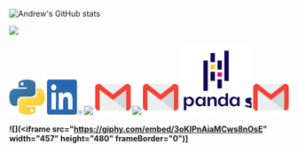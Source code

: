 <!-- ![Python](python.png) -->

![Andrew's GitHub stats](https://github-readme-stats-zeta-plum.vercel.app/api?username=Andrew2077&show_icons=true&theme=radical&hide=rs,issues,contribs)


![](https://github-readme-stats-zeta-plum.vercel.app/api?username=Andrew2077&theme=radical&hide=rs,issues,contribs&hide_border=false&include_all_commits=true&count_private=true&show_icons=true&)
<br/>

<!-- <img src="/Icons/numpy_logo_icon_168073.png" width="64" height="64" /> -->

[![](/Icons/python.png)](https://www.python.org)  <b>[![](/Icons/linkedin.png)](https://www.python.org) <b>
[![](/Icons/numpy_logo_icon_168073.png)](https://www.python.org)  <b>[![](/Icons/gmail.png)](https://www.python.org) 
[![](/Icons/numpy_logo_icon_168073.png)](https://www.python.org)  <b>[![](/Icons/gmail.png)](https://www.python.org) 
[![](/Icons/Pandas.svg)](https://www.python.org)  <b>[![](/Icons/gmail.png)](https://www.python.org) 


<!-- github-readme-stats-git-master-andrew2077.vercel.app -->

<!-- github-readme-stats-self-ten.vercel.app -->

![](<iframe src="https://giphy.com/embed/3oKIPnAiaMCws8nOsE" width="457" height="480" frameBorder="0")]